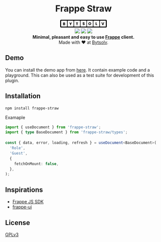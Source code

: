 <div align='center'>
  <h1>Frappe Straw</h1>
  <img src='https://raw.githubusercontent.com/ssiyad/frappe-straw/refs/heads/main/assets/bytsolv-logo.svg' width='150' />
  <div>
    <img src='https://img.shields.io/github/actions/workflow/status/ssiyad/frappe-straw/tests.yml' />
    <img src='https://img.shields.io/npm/dw/frappe-straw' />
    <img src='https://img.shields.io/npm/v/frappe-straw' />
  </div>
  <strong>
    Minimal, pleasant and easy to use
    <a href='https://frappe.io/framework' target='_blank'>Frappe</a>
    client.
  </strong>
  <div>Made with ❤️ at <a href='https://bytsolv.com/' target='_blank'>Bytsolv</a>.</div>
</div>

## Demo
You can install the demo app from
[here](https://github.com/ssiyad/frappe-straw-demo). It contain example code
and a playground. This can also be used as a test suite for development of this
plugin.

## Installation
```shell
npm install frappe-straw
```

Examaple
```typescript
import { useDocument } from 'frappe-straw';
import { type BaseDocument } from 'frappe-straw/types';

const { data, error, loading, refresh } = useDocument<BaseDocument>(
  'Role',
  'Guest',
  {
    fetchOnMount: false,
  },
);
```

## Inspirations
- [Frappe JS SDK](https://github.com/The-Commit-Company/frappe-js-sdk)
- [frappe-ui](https://ui.frappe.io/)

## License
[GPLv3](LICENSE)
